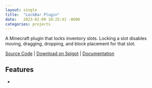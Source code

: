 ```yaml
---
layout: single
title:  "LockBar Plugin"
date:   2023-02-09 10:25:41 -0600
categories: projects
---
```

A Minecraft plugin that locks inventory slots. Locking a slot disables moving, dragging, dropping, and block placement for that slot.

[Source Code](https://github.com/EmiCB/LockBar) | [Download on Spigot](https://www.spigotmc.org/resources/lockbar.107918/) | [Documentation](https://github.com/EmiCB/LockBar?tab=readme-ov-file#lockbar)

## Features
- 